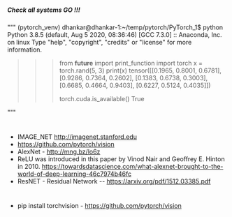 
##### Check all systems GO !!!

"""
(pytorch_venv) dhankar@dhankar-1:~/temp/pytorch/PyTorch_1$ python
Python 3.8.5 (default, Aug  5 2020, 08:36:46) 
[GCC 7.3.0] :: Anaconda, Inc. on linux
Type "help", "copyright", "credits" or "license" for more information.
>>> 
>>> from __future__ import print_function
>>> import torch
>>> x = torch.rand(5, 3)
>>> print(x)
tensor([[0.1965, 0.8001, 0.6781],
        [0.9286, 0.7364, 0.2602],
        [0.1383, 0.6738, 0.3003],
        [0.6685, 0.4664, 0.9403],
        [0.6227, 0.5124, 0.4035]])
>>> 
>>> torch.cuda.is_available()
True
>>> 
"""

#

- IMAGE_NET http://imagenet.stanford.edu
- https://github.com/pytorch/vision
- AlexNet - http://mng.bz/lo6z
- ReLU was introduced in this paper by Vinod Nair and Geoffrey E. Hinton in 2010.		https://towardsdatascience.com/what-alexnet-brought-to-the-world-of-deep-learning-46c7974b46fc
- ResNET - Residual Network -- https://arxiv.org/pdf/1512.03385.pdf


#

- pip install torchvision - https://github.com/pytorch/vision

#





